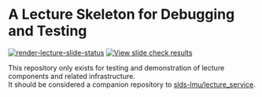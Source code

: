 # A Lecture Skeleton for Debugging and Testing

[![render-lecture-slide-status](https://github.com/slds-lmu/lecture_debug/actions/workflows/render-lecture-slide-status.yaml/badge.svg?branch=main)](https://github.com/slds-lmu/lecture_debug/actions/workflows/render-lecture-slide-status.yaml)
[![View slide check results](https://img.shields.io/badge/View_slide_check_results-E0911F)](https://slds-lmu.github.io/lecture_debug/)

This repository only exists for testing and demonstration of lecture components and related infrastructure.  
It should be considered a companion repository to [slds-lmu/lecture_service](https://github.com/slds-lmu/lecture_service).
